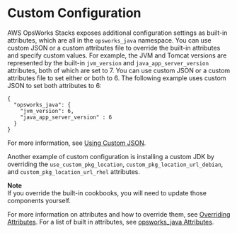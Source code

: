 # Custom Configuration<a name="layers-java-config"></a>

AWS OpsWorks Stacks exposes additional configuration settings as built\-in attributes, which are all in the `opsworks_java` namespace\. You can use custom JSON or a custom attributes file to override the built\-in attributes and specify custom values\. For example, the JVM and Tomcat versions are represented by the built\-in `jvm_version` and `java_app_server_version` attributes, both of which are set to 7\. You can use custom JSON or a custom attributes file to set either or both to 6\. The following example uses custom JSON to set both attributes to 6:

```
{
  "opsworks_java": {
    "jvm_version": 6,
    "java_app_server_version" : 6
  }
}
```

For more information, see [Using Custom JSON](workingstacks-json.md)\.

Another example of custom configuration is installing a custom JDK by overriding the `use_custom_pkg_location`, `custom_pkg_location_url_debian`, and `custom_pkg_location_url_rhel` attributes\. 

**Note**  
If you override the built\-in cookbooks, you will need to update those components yourself\. 

For more information on attributes and how to override them, see [Overriding Attributes](workingcookbook-attributes.md)\. For a list of built in attributes, see [opsworks\_java Attributes](attributes-recipes-java.md)\.